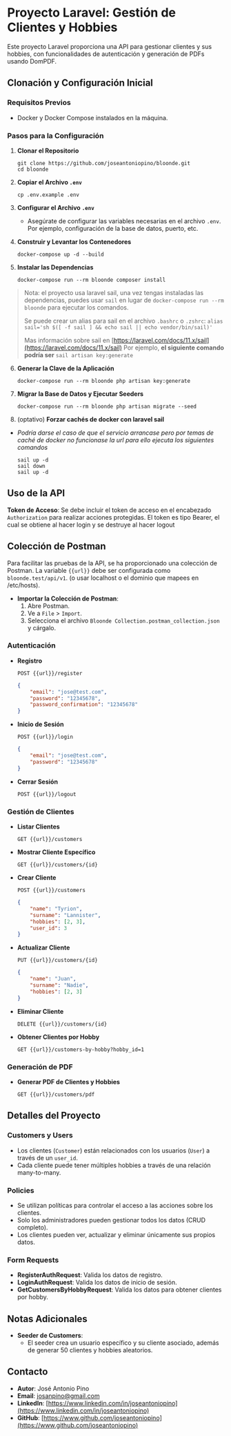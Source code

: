 
# Proyecto Laravel: Gestión de Clientes y Hobbies

Este proyecto Laravel proporciona una API para gestionar clientes y sus hobbies, con funcionalidades de autenticación y generación de PDFs usando DomPDF.

## Clonación y Configuración Inicial

### Requisitos Previos

- Docker y Docker Compose instalados en la máquina.

### Pasos para la Configuración

1. **Clonar el Repositorio**
    ```
    git clone https://github.com/joseantoniopino/bloonde.git
    cd bloonde
    ```

2. **Copiar el Archivo `.env`**
    ```
    cp .env.example .env
    ```

3. **Configurar el Archivo `.env`**
    - Asegúrate de configurar las variables necesarias en el archivo `.env`. Por ejemplo, configuración de la base de datos, puerto, etc.

4. **Construir y Levantar los Contenedores**
    ```
    docker-compose up -d --build
    ```

5. **Instalar las Dependencias**
    ```
    docker-compose run --rm bloonde composer install
    ```

> Nota: el proyecto usa laravel sail, una vez tengas instaladas las dependencias, puedes usar `sail` en lugar  de `docker-compose run --rm bloonde` para ejecutar los comandos.
> 
> Se puede crear un alias para sail en el archivo `.bashrc` o `.zshrc`: 
> ``` alias sail='sh $([ -f sail ] && echo sail || echo vendor/bin/sail)' ```  
> 
> Mas información sobre sail en  [https://laravel.com/docs/11.x/sail](https://laravel.com/docs/11.x/sail)
> Por ejemplo, **el siguiente comando podría ser** ```sail artisan key:generate```

6. **Generar la Clave de la Aplicación**
    ```
    docker-compose run --rm bloonde php artisan key:generate
    ```

7. **Migrar la Base de Datos y Ejecutar Seeders**
    ```
    docker-compose run --rm bloonde php artisan migrate --seed
    ```

8. (optativo) **Forzar cachés de docker con laravel sail**
- *Podría darse el caso de que el servicio arrancase pero por temas de caché de docker no funcionase la url para ello ejecuta los siguientes comandos*
    ```
    sail up -d
    sail down
    sail up -d
    ```

## Uso de la API
**Token de Acceso**: Se debe incluir el token de acceso en el encabezado `Authorization` para realizar acciones protegidas. El token es tipo Bearer, el cual se obtiene al hacer login y se destruye al hacer logout

## Colección de Postman

Para facilitar las pruebas de la API, se ha proporcionado una colección de Postman. La variable `{{url}}` debe ser configurada como `bloonde.test/api/v1`. (o usar localhost o el dominio que mapees en /etc/hosts).

- **Importar la Colección de Postman**:
    1. Abre Postman.
    2. Ve a `File` > `Import`.
    3. Selecciona el archivo `Bloonde Collection.postman_collection.json` y cárgalo.

### Autenticación

- **Registro**
    ```
    POST {{url}}/register
    ```
    ```json
    {
        "email": "jose@test.com",
        "password": "12345678",
        "password_confirmation": "12345678"
    }
    ```

- **Inicio de Sesión**
    ```
    POST {{url}}/login
    ```
    ```json
    {
        "email": "jose@test.com",
        "password": "12345678"
    }
    ```

- **Cerrar Sesión**
    ```
    POST {{url}}/logout
    ```

### Gestión de Clientes

- **Listar Clientes**
    ```
    GET {{url}}/customers
    ```

- **Mostrar Cliente Específico**
    ```
    GET {{url}}/customers/{id}
    ```

- **Crear Cliente**
    ```
    POST {{url}}/customers
    ```
    ```json
    {
        "name": "Tyrion",
        "surname": "Lannister",
        "hobbies": [2, 3],
        "user_id": 3
    }
    ```

- **Actualizar Cliente**
    ```
    PUT {{url}}/customers/{id}
    ```
    ```json
    {
        "name": "Juan",
        "surname": "Nadie",
        "hobbies": [2, 3]
    }
    ```

- **Eliminar Cliente**
    ```
    DELETE {{url}}/customers/{id}
    ```

- **Obtener Clientes por Hobby**
    ```
    GET {{url}}/customers-by-hobby?hobby_id=1
    ```

### Generación de PDF

- **Generar PDF de Clientes y Hobbies**
    ```
    GET {{url}}/customers/pdf
    ```

## Detalles del Proyecto

### Customers y Users

- Los clientes (`Customer`) están relacionados con los usuarios (`User`) a través de un `user_id`.
- Cada cliente puede tener múltiples hobbies a través de una relación many-to-many.

### Policies

- Se utilizan políticas para controlar el acceso a las acciones sobre los clientes.
- Solo los administradores pueden gestionar todos los datos (CRUD completo).
- Los clientes pueden ver, actualizar y eliminar únicamente sus propios datos.

### Form Requests

- **RegisterAuthRequest**: Valida los datos de registro.
- **LoginAuthRequest**: Valida los datos de inicio de sesión.
- **GetCustomersByHobbyRequest**: Valida los datos para obtener clientes por hobby.

## Notas Adicionales

- **Seeder de Customers**:
    - El seeder crea un usuario específico y su cliente asociado, además de generar 50 clientes y hobbies aleatorios.

## Contacto

- **Autor**: José Antonio Pino
- **Email**: josanpino@gmail.com
- **LinkedIn**: [https://www.linkedin.com/in/joseantoniopino](https://www.linkedin.com/in/joseantoniopino)
- **GitHub**: [https://www.github.com/joseantoniopino](https://www.github.com/joseantoniopino)



